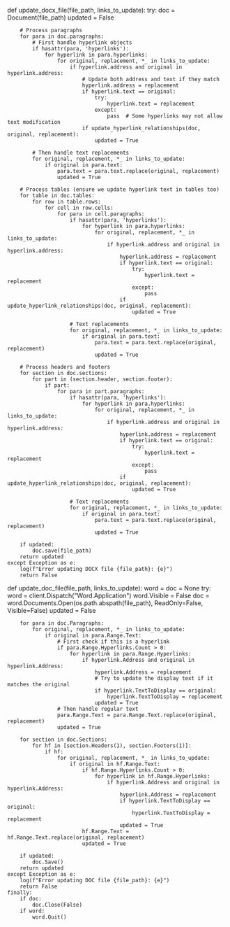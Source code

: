 def update_docx_file(file_path, links_to_update):
    try:
        doc = Document(file_path)
        updated = False

        # Process paragraphs
        for para in doc.paragraphs:
            # First handle hyperlink objects
            if hasattr(para, 'hyperlinks'):
                for hyperlink in para.hyperlinks:
                    for original, replacement, *_ in links_to_update:
                        if hyperlink.address and original in hyperlink.address:
                            # Update both address and text if they match
                            hyperlink.address = replacement
                            if hyperlink.text == original:
                                try:
                                    hyperlink.text = replacement
                                except:
                                    pass  # Some hyperlinks may not allow text modification
                            if update_hyperlink_relationships(doc, original, replacement):
                                updated = True

            # Then handle text replacements
            for original, replacement, *_ in links_to_update:
                if original in para.text:
                    para.text = para.text.replace(original, replacement)
                    updated = True

        # Process tables (ensure we update hyperlink text in tables too)
        for table in doc.tables:
            for row in table.rows:
                for cell in row.cells:
                    for para in cell.paragraphs:
                        if hasattr(para, 'hyperlinks'):
                            for hyperlink in para.hyperlinks:
                                for original, replacement, *_ in links_to_update:
                                    if hyperlink.address and original in hyperlink.address:
                                        hyperlink.address = replacement
                                        if hyperlink.text == original:
                                            try:
                                                hyperlink.text = replacement
                                            except:
                                                pass
                                        if update_hyperlink_relationships(doc, original, replacement):
                                            updated = True

                        # Text replacements
                        for original, replacement, *_ in links_to_update:
                            if original in para.text:
                                para.text = para.text.replace(original, replacement)
                                updated = True

        # Process headers and footers
        for section in doc.sections:
            for part in (section.header, section.footer):
                if part:
                    for para in part.paragraphs:
                        if hasattr(para, 'hyperlinks'):
                            for hyperlink in para.hyperlinks:
                                for original, replacement, *_ in links_to_update:
                                    if hyperlink.address and original in hyperlink.address:
                                        hyperlink.address = replacement
                                        if hyperlink.text == original:
                                            try:
                                                hyperlink.text = replacement
                                            except:
                                                pass
                                        if update_hyperlink_relationships(doc, original, replacement):
                                            updated = True

                        # Text replacements
                        for original, replacement, *_ in links_to_update:
                            if original in para.text:
                                para.text = para.text.replace(original, replacement)
                                updated = True

        if updated:
            doc.save(file_path)
        return updated
    except Exception as e:
        log(f"Error updating DOCX file {file_path}: {e}")
        return False


def update_doc_file(file_path, links_to_update):
    word = doc = None
    try:
        word = client.Dispatch("Word.Application")
        word.Visible = False
        doc = word.Documents.Open(os.path.abspath(file_path), ReadOnly=False, Visible=False)
        updated = False
        
        for para in doc.Paragraphs:
            for original, replacement, *_ in links_to_update:
                if original in para.Range.Text:
                    # First check if this is a hyperlink
                    if para.Range.Hyperlinks.Count > 0:
                        for hyperlink in para.Range.Hyperlinks:
                            if hyperlink.Address and original in hyperlink.Address:
                                hyperlink.Address = replacement
                                # Try to update the display text if it matches the original
                                if hyperlink.TextToDisplay == original:
                                    hyperlink.TextToDisplay = replacement
                                updated = True
                    # Then handle regular text
                    para.Range.Text = para.Range.Text.replace(original, replacement)
                    updated = True
                    
        for section in doc.Sections:
            for hf in [section.Headers(1), section.Footers(1)]:
                if hf:
                    for original, replacement, *_ in links_to_update:
                        if original in hf.Range.Text:
                            if hf.Range.Hyperlinks.Count > 0:
                                for hyperlink in hf.Range.Hyperlinks:
                                    if hyperlink.Address and original in hyperlink.Address:
                                        hyperlink.Address = replacement
                                        if hyperlink.TextToDisplay == original:
                                            hyperlink.TextToDisplay = replacement
                                        updated = True
                            hf.Range.Text = hf.Range.Text.replace(original, replacement)
                            updated = True
        
        if updated:
            doc.Save()
        return updated
    except Exception as e:
        log(f"Error updating DOC file {file_path}: {e}")
        return False
    finally:
        if doc:
            doc.Close(False)
        if word:
            word.Quit()
